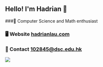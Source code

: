 ## Hello! I'm Hadrian 👋
###🧠 Computer Science and Math enthusiast

### 🖥️ Website [hadrianlau.com](https://hadrianlau.com)

### 📨 Contact [102845@dsc.edu.hk](mailto:102845@dsc.edu.hk)

![](https://komarev.com/ghpvc/?username=udontur&color=8fdec6)
